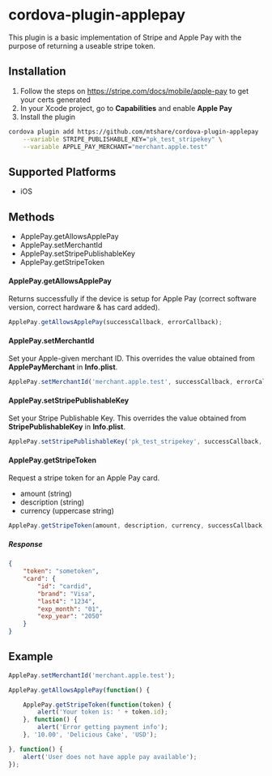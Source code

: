 # cordova-plugin-applepay

This plugin is a basic implementation of Stripe and Apple Pay with the purpose of returning a useable stripe token.


## Installation

1. Follow the steps on https://stripe.com/docs/mobile/apple-pay to get your certs generated
2. In your Xcode project, go to **Capabilities** and enable **Apple Pay**
3. Install the plugin
```sh
cordova plugin add https://github.com/mtshare/cordova-plugin-applepay  \
	--variable STRIPE_PUBLISHABLE_KEY="pk_test_stripekey" \
	--variable APPLE_PAY_MERCHANT="merchant.apple.test"
```

## Supported Platforms

- iOS

## Methods

- ApplePay.getAllowsApplePay
- ApplePay.setMerchantId
- ApplePay.setStripePublishableKey
- ApplePay.getStripeToken

#### ApplePay.getAllowsApplePay

Returns successfully if the device is setup for Apple Pay (correct software version, correct hardware & has card added).

```js
ApplePay.getAllowsApplePay(successCallback, errorCallback);
```

#### ApplePay.setMerchantId

Set your Apple-given merchant ID. This overrides the value obtained from **ApplePayMerchant** in **Info.plist**.

```js
ApplePay.setMerchantId('merchant.apple.test', successCallback, errorCallback);
```

#### ApplePay.setStripePublishableKey

Set your Stripe Publishable Key. This overrides the value obtained from **StripePublishableKey** in **Info.plist**.

```js
ApplePay.setStripePublishableKey('pk_test_stripekey', successCallback, errorCallback);
```

#### ApplePay.getStripeToken

Request a stripe token for an Apple Pay card. 
- amount (string)
- description (string)
- currency (uppercase string)

```js
ApplePay.getStripeToken(amount, description, currency, successCallback, errorCallback);
```

##### Response
```json
{
	"token": "sometoken",
	"card": {
		"id": "cardid",
		"brand": "Visa",
		"last4": "1234",
		"exp_month": "01",
		"exp_year": "2050"
	}
}
```

## Example

```js
ApplePay.setMerchantId('merchant.apple.test');

ApplePay.getAllowsApplePay(function() {

	ApplePay.getStripeToken(function(token) {
		alert('Your token is: ' + token.id);
	}, function() {
		alert('Error getting payment info');
	}, '10.00', 'Delicious Cake', 'USD');

}, function() {
	alert('User does not have apple pay available');
});

```
